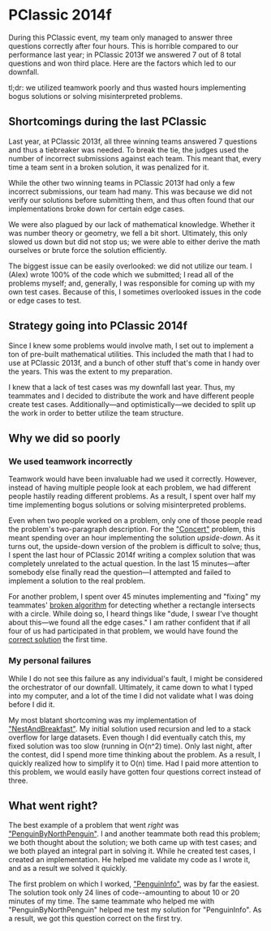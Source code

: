 # PClassic 2014f

During this PClassic event, my team only managed to answer three questions correctly after four hours. This is horrible compared to our performance last year; in PClassic 2013f we answered 7 out of 8 total questions and won third place. Here are the factors which led to our downfall.

tl;dr: we utilized teamwork poorly and thus wasted hours implementing bogus solutions or solving misinterpreted problems.

## Shortcomings during the last PClassic

Last year, at PClassic 2013f, all three winning teams answered 7 questions and thus a tiebreaker was needed. To break the tie, the judges used the number of incorrect submissions against each team. This meant that, every time a team sent in a broken solution, it was penalized for it.

While the other two winning teams in PClassic 2013f had only a few incorrect submissions, our team had many. This was because we did not verify our solutions before submitting them, and thus often found that our implementations broke down for certain edge cases.

We were also plagued by our lack of mathematical knowledge. Whether it was number theory or geometry, we fell a bit short. Ultimately, this only slowed us down but did not stop us; we were able to either derive the math ourselves or brute force the solution efficiently.

The biggest issue can be easily overlooked: we did not utilize our team. I (Alex) wrote 100% of the code which we submitted; I read all of the problems myself; and, generally, I was responsible for coming up with my own test cases. Because of this, I sometimes overlooked issues in the code or edge cases to test.

## Strategy going into PClassic 2014f

Since I knew some problems would involve math, I set out to implement a ton of pre-built mathematical utilities. This included the math that I had to use at PClassic 2013f, and a bunch of other stuff that's come in handy over the years. This was the extent to my preparation.

I knew that a lack of test cases was my downfall last year. Thus, my teammates and I decided to distribute the work and have different people create test cases. Additionally&mdash;and optimistically&mdash;we decided to split up the work in order to better utilize the team structure.

## Why we did so poorly

### We used teamwork incorrectly

Teamwork would have been invaluable had we used it correctly. However, instead of having multiple people look at each problem, we had different people hastily reading different problems. As a result, I spent over half my time implementing bogus solutions or solving misinterpreted problems.

Even when two people worked on a problem, only one of those people read the problem's two-paragraph description. For the ["Concert"](https://github.com/unixpickle/PClassic-2014f/blob/master/pclassic-workspace/TriangleOne/src/Concert.java) problem, this meant spending over an hour implementing the solution *upside-down*. As it turns out, the upside-down version of the problem is difficult to solve; thus, I spent the last hour of PClassic 2014f writing a complex solution that was completely unrelated to the actual question. In the last 15 minutes&mdash;after somebody else finally read the question&mdash;I attempted and failed to implement a solution to the real problem.

For another problem, I spent over 45 minutes implementing and "fixing" my teammates' [broken algorithm](https://github.com/unixpickle/PClassic-2014f/blob/master/pclassic-workspace/PenguinLanding/src/APenguinJumpedOverTheMoon.java) for detecting whether a rectangle intersects with a circle. While doing so, I heard things like "dude, I swear I've thought about this&mdash;we found all the edge cases." I am rather confident that if all four of us had participated in that problem, we would have found the [correct solution](https://github.com/unixpickle/PClassic-2014f/blob/master/pclassic-workspace/PenguinLanding2/src/APenguinJumpedOverTheMoon.java) the first time.

### My personal failures

While I do not see this failure as any individual's fault, I might be considered the orchestrator of our downfall. Ultimately, it came down to what I typed into my computer, and a lot of the time I did not validate what I was doing before I did it.

My most blatant shortcoming was my implementation of ["NestAndBreakfast"](https://github.com/unixpickle/PClassic-2014f/blob/master/pclassic-workspace/NestAndBreakfast/src/NestAndBreakfast.java). My initial solution used recursion and led to a stack overflow for large datasets. Even though I did eventually catch this, my fixed solution was too slow (running in O(n^2) time). Only last night, after the contest, did I spend more time thinking about the problem. As a result, I quickly realized how to simplify it to O(n) time. Had I paid more attention to this problem, we would easily have gotten four questions correct instead of three.

## What went right?

The best example of a problem that went *right* was ["PenguinByNorthPenguin"](https://github.com/unixpickle/PClassic-2014f/blob/master/pclassic-workspace/NorthPenguin/src/PenguinByNorthPenguin.java). I and another teammate both read this problem; we both thought about the solution; we both came up with test cases; and we both played an integral part in solving it. While he created test cases, I created an implementation. He helped me validate my code as I wrote it, and as a result we solved it quickly.

The first problem on which I worked, ["PenguinInfo"](https://github.com/unixpickle/PClassic-2014f/blob/master/pclassic-workspace/PenguinInfo/src/PenguinInfo.java), was by far the easiest. The solution took only 24 lines of code--amounting to about 10 or 20 minutes of my time. The same teammate who helped me with "PenguinByNorthPenguin" helped me test my solution for "PenguinInfo". As a result, we got this question correct on the first try.
